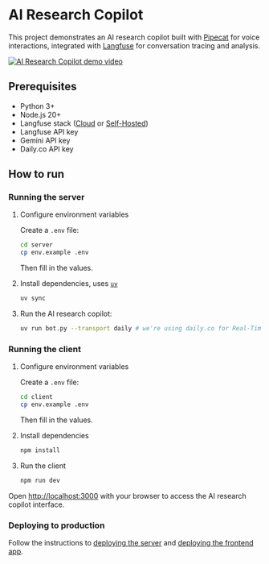 # AI Research Copilot

This project demonstrates an AI research copilot built with [Pipecat](https://github.com/pipecat-ai/pipecat) for voice interactions, integrated with [Langfuse](https://langfuse.com/) for conversation tracing and analysis.

[![AI Research Copilot demo video](https://img.youtube.com/vi/BnudWaCOQeg/0.jpg)](https://www.youtube.com/watch?v=BnudWaCOQeg)

## Prerequisites

- Python 3+
- Node.js 20+
- Langfuse stack ([Cloud](https://cloud.langfuse.com/) or [Self-Hosted](https://langfuse.com/docs/deployment/self-host))
- Langfuse API key
- Gemini API key
- Daily.co API key

## How to run 

### Running the server

1. Configure environment variables

   Create a `.env` file:

   ```sh
   cd server
   cp env.example .env
   ```

   Then fill in the values.

2. Install dependencies, uses [`uv`](https://docs.astral.sh/uv/getting-started/installation/)

   ```sh
   uv sync
   ```

3. Run the AI research copilot:

   ```sh
   uv run bot.py --transport daily # we're using daily.co for Real-Time communications
   ```
### Running the client

1. Configure environment variables

   Create a `.env` file:

   ```sh
   cd client
   cp env.example .env
   ```

   Then fill in the values.

2. Install dependencies

   ```sh
   npm install
   ```

3. Run the client

   ```sh
   npm run dev
   ```

Open [http://localhost:3000](http://localhost:3000) with your browser to access the AI research copilot interface.

### Deploying to production

Follow the instructions to [deploying the server](https://docs.pipecat.ai/deployment/overview) and [deploying the frontend app](https://vercel.com/docs/frameworks/full-stack/nextjs).
